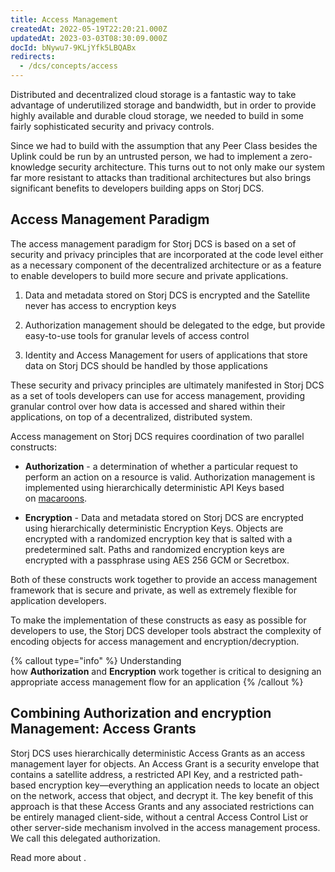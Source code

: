```yaml
---
title: Access Management
createdAt: 2022-05-19T22:20:21.000Z
updatedAt: 2023-03-03T08:30:09.000Z
docId: bNywu7-9KLjYfk5LBQABx
redirects:
  - /dcs/concepts/access
---
```


Distributed and decentralized cloud storage is a fantastic way to take advantage of underutilized storage and bandwidth, but in order to provide highly available and durable cloud storage, we needed to build in some fairly sophisticated security and privacy controls.&#x20;

Since we had to build with the assumption that any Peer Class besides the Uplink could be run by an untrusted person, we had to implement a zero-knowledge security architecture. This turns out to not only make our system far more resistant to attacks than traditional architectures but also brings significant benefits to developers building apps on Storj DCS.

## Access Management Paradigm

The access management paradigm for Storj DCS is based on a set of security and privacy principles that are incorporated at the code level either as a necessary component of the decentralized architecture or as a feature to enable developers to build more secure and private applications.

1.  Data and metadata stored on Storj DCS is encrypted and the Satellite never has access to encryption keys

2.  Authorization management should be delegated to the edge, but provide easy-to-use tools for granular levels of access control

3.  Identity and Access Management for users of applications that store data on Storj DCS should be handled by those applications

These security and privacy principles are ultimately manifested in Storj DCS as a set of tools developers can use for access management, providing granular control over how data is accessed and shared within their applications, on top of a decentralized, distributed system.

Access management on Storj DCS requires coordination of two parallel constructs:

*   **Authorization** - a determination of whether a particular request to perform an action on a resource is valid. Authorization management is implemented using hierarchically deterministic API Keys based on [macaroons](https://research.google/pubs/pub41892/).

*   **Encryption** - Data and metadata stored on Storj DCS are encrypted using hierarchically deterministic Encryption Keys. Objects are encrypted with a randomized encryption key that is salted with a predetermined salt. Paths and randomized encryption keys are encrypted with a passphrase using AES 256 GCM or Secretbox.

Both of these constructs work together to provide an access management framework that is secure and private, as well as extremely flexible for application developers.

To make the implementation of these constructs as easy as possible for developers to use, the Storj DCS developer tools abstract the complexity of encoding objects for access management and encryption/decryption.

{% callout type="info"  %} 
Understanding how **Authorization** and **Encryption** work together is critical to designing an appropriate access management flow for an application
{% /callout %}

## Combining Authorization and encryption Management: Access Grants

Storj DCS uses hierarchically deterministic Access Grants as an access management layer for objects. An Access Grant is a security envelope that contains a satellite address, a restricted API Key, and a restricted path-based encryption key—everything an application needs to locate an object on the network, access that object, and decrypt it. The key benefit of this approach is that these Access Grants and any associated restrictions can be entirely managed client-side, without a central Access Control List or other server-side mechanism involved in the access management process. We call this delegated authorization.

Read more about [](docId\:XKib9SzjtEXTXWvdyYWX6).&#x20;

